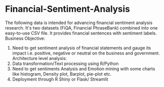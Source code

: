# Financial-Sentiment-Analysis

The following data is intended for advancing financial sentiment analysis research. It's two datasets (FiQA, Financial PhraseBank) combined into one easy-to-use CSV file. It provides financial sentences with sentiment labels.
Business Objective:
1.	Need to get sentiment analysis of financial statements and gauge its impact i.e. positive, negative or neutral on the business and government.
Architecture level analysis:
1.	Data transformation/Text processing using R/Python
2.	Need to get sentiments Analysis and Emotion mining with some charts like histogram, Density plot, Barplot, pie-plot etc. 
3.	Deployment through R Shiny or Flask/ Streamlit

